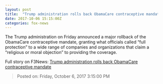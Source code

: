 ```yaml
---
layout: post
title:  "Trump administration rolls back ObamaCare contraceptive mandate"
date: 2017-10-06 15:15:00Z
categories: fox-news
---
```


The Trump administration on Friday announced a major rollback of the ObamaCare contraceptive mandate, granting what officials called “full protection” to a wide range of companies and organizations that claim a “religious or moral objection” to providing the coverage.


Full story on F3News: [Trump administration rolls back ObamaCare contraceptive mandate](http://www.f3nws.com/n/pgXkMH)

> Posted on: Friday, October 6, 2017 3:15:00 PM
